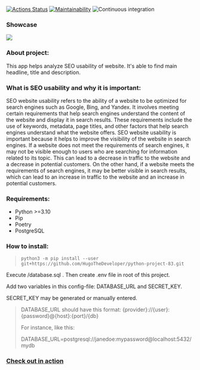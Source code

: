 [![Actions Status](https://github.com/HugoTheDeveloper/python-project-83/workflows/hexlet-check/badge.svg)](https://github.com/HugoTheDeveloper/python-project-83/actions)
[![Maintainability](https://api.codeclimate.com/v1/badges/7305d20c348d2fda5a47/maintainability)](https://codeclimate.com/github/HugoTheDeveloper/python-project-83/maintainability)
![Continuous integration](https://github.com/HugoTheDeveloper/python-project-83/actions/workflows/continious-integration.yml/badge.svg)

### Showcase
![](https://github.com/HugoTheDeveloper/python-project-83/blob/main/showcase.gif)
### About project:
This app helps analyze SEO usability of website. It's able to find main headline, title and description.

### What is SEO usability and why it is important:
SEO website usability refers to the ability of a website to be optimized for search engines such as Google, Bing, and Yandex. It involves meeting certain requirements that help search engines understand the content of the website and display it in search results. These requirements include the use of keywords, metadata, page titles, and other factors that help search engines understand what the website offers. SEO website usability is important because it helps to improve the visibility of the website in search engines. If a website does not meet the requirements of search engines, it may not be visible enough to users who are searching for information related to its topic. This can lead to a decrease in traffic to the website and a decrease in potential customers. On the other hand, if a website meets the requirements of search engines, it may be better visible in search results, which can lead to an increase in traffic to the website and an increase in potential customers.

### Requirements:
- Python >=3.10
- Pip
- Poetry
- PostgreSQL

### How to install:
>`python3 -m pip install --user git+https://github.com/HugoTheDeveloper/python-project-83.git`

Execute /database.sql . Then create .env file in root of this project.

Add two variables in this config-file: DATABASE_URL and SECRET_KEY.

SECRET_KEY may be generated or manually entered.

>DATABASE_URL should have this format: {provider}://{user}:{password}@{host}:{port}/{db}
>
>For instance, like this:
> 
>DATABASE_URL=postgresql://janedoe:mypassword@localhost:5432/mydb

### [Check out in action](https://page-analyzer-wf2q.onrender.com)



